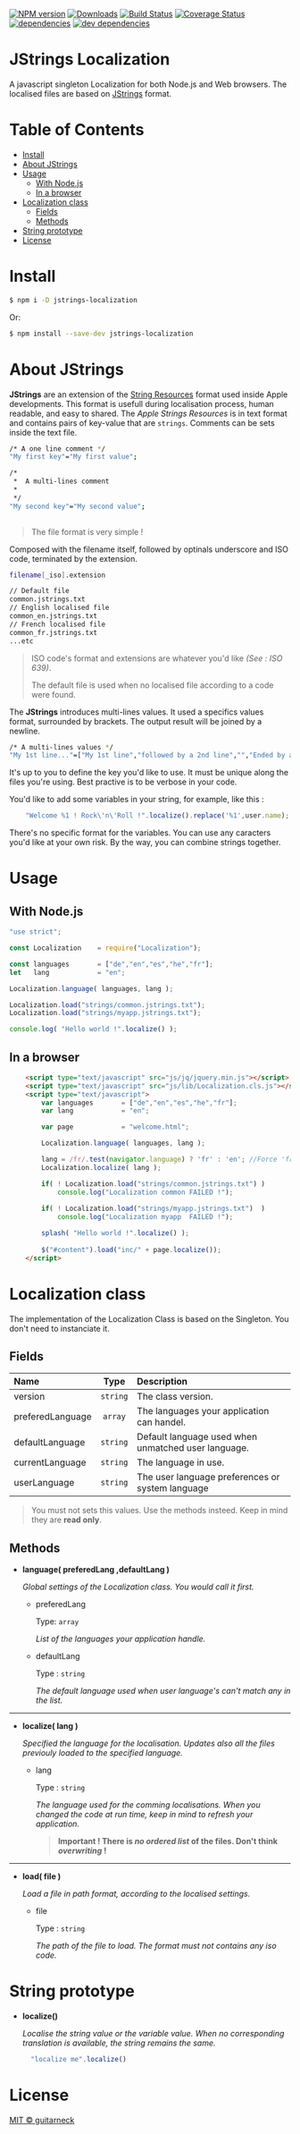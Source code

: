 [![NPM version][npm-image]][npm-url] [![Downloads][downloads-image]][npm-url] [![Build Status][travis-image]][travis-url]
[![Coverage Status][coveralls-image]][coveralls-url] [![dependencies][dependencies-image]][dependencies-url]
[![dev dependencies][dev-dependencies-image]][dev-dependencies-url]

# JStrings Localization

A javascript singleton Localization for both Node.js and Web browsers.
The localised files are based on [JStrings](#about-jsctrings) format.

# Table of Contents

* [Install](#install)
* [About JStrings](#about-jsctrings)
* [Usage](#usage)
    * [With Node.js](#With-node.js)
    * [In a browser](#in-a-browser)
* [Localization class](#localization-class)
    * [Fields](#fields)
    * [Methods](#methods)
* [String prototype](#string-prototype)
* [License](#license)

# Install

```bash
$ npm i -D jstrings-localization
```

Or:

```bash
$ npm install --save-dev jstrings-localization
```

# About JStrings

__JStrings__ are an extension of the [String Resources][apple-strings-url]
format used inside Apple developments.
This format is usefull during localisation process, human readable, and easy to shared.
The _Apple Strings Resources_ is in text format and contains pairs of key-value that are `strings`.
Comments can be sets inside the text file.

```bash
/* A one line comment */
"My first key"="My first value";

/*
 *  A multi-lines comment
 *
 */
"My second key"="My second value";
 
```

> The file format is very simple !

Composed with the filename itself, followed by optinals underscore and ISO code,
terminated by the extension.
```bash
filename[_iso].extension

// Default file
common.jstrings.txt
// English localised file
common_en.jstrings.txt
// French localised file
common_fr.jstrings.txt
...etc
```

> ISO code's format and extensions are whatever you'd like _(See : ISO 639)_.
>
> The default file is used when no localised file according to a code were found.

The __JStrings__ introduces multi-lines values.
It used a specifics values format, surrounded by brackets.
The output result will be joined by a newline.

```bash
/* A multi-lines values */
"My 1st line..."=["My 1st line","followed by a 2nd line","","Ended by a 4th line"];
```

It's up to you to define the key you'd like to use.
It must be unique along the files you're using.
Best practive is to be verbose in your code.

You'd like to add some variables in your string, for example, like this :
```javascript
    "Welcome %1 ! Rock\'n\'Roll !".localize().replace('%1',user.name);
```

There's no specific format for the variables.
You can use any caracters you'd like at your own risk.
By the way, you can combine strings together.

# Usage

## With Node.js
```javascript
"use strict";

const Localization    = require("Localization");

const languages       = ["de","en","es","he","fr"];
let   lang            = "en";

Localization.language( languages, lang );

Localization.load("strings/common.jstrings.txt");
Localization.load("strings/myapp.jstrings.txt");

console.log( "Hello world !".localize() );
```

## In a browser
```html
    <script type="text/javascript" src="js/jq/jquery.min.js"></script>
    <script type="text/javascript" src="js/lib/Localization.cls.js"></script>
    <script type="text/javascript">
        var languages       = ["de","en","es","he","fr"];
        var lang            = "en";

        var page            = "welcome.html";

        Localization.language( languages, lang );

        lang = /fr/.test(navigator.language) ? 'fr' : 'en'; //Force 'fr' if ok 
        Localization.localize( lang );

        if( ! Localization.load("strings/common.jstrings.txt") )
            console.log("Localization common FAILED !");
            
        if( ! Localization.load("strings/myapp.jstrings.txt")  )
            console.log("Localization myapp  FAILED !");

        splash( "Hello world !".localize() );
        
        $("#content").load("inc/" + page.localize());
    </script>
```

# Localization class

The implementation of the Localization Class is based on the Singleton.
You don't need to instanciate it.

## Fields

| Name | Type | Description |
|:----------------|:------------:|:------------------------------------------------------|
| version | `string` | The class version. |
| preferedLanguage | `array`| The languages your application can handel. |
| defaultLanguage | `string`| Default language used when unmatched user language. |
| currentLanguage | `string`| The language in use. |
| userLanguage | `string`| The user language preferences or system language |

> You must not sets this values. Use the methods insteed. Keep in mind they are __read only__.
 
## Methods

* __language( preferedLang ,defaultLang )__

  _Global settings of the Localization class. You would call it first._
  
    * preferedLang
    
      Type: `array`
      
      _List of the languages your application handle._
    
    * defaultLang
    
      Type : `string`
      
      _The default language used when user language's can't match any in the list._

---

* __localize( lang )__

  _Specified the language for the localisation.
  Updates also all the files previouly loaded to the specified language._
  
  * lang
  
    Type : `string`
    
    _The language used for the comming localisations. When you changed the code at run time,
    keep in mind to refresh your application._

    > __Important ! There is _no ordered list_ of the files. Don't think _overwriting_ !__

---

* __load( file )__

  _Load a file in path format, according to the localised settings._

  * file
  
    Type : `string`
    
    _The path of the file to load. The format must not contains any iso code._
    

# String prototype

* __localize()__

  _Localise the string value or the variable value.
  When no corresponding translation is available, the string remains the same._
  
  ```javascript
    "localize me".localize()
  ```

# License

[MIT © guitarneck](./LICENSE)

[apple-strings-url]: https://developer.apple.com/library/content/documentation/Cocoa/Conceptual/LoadingResources/Strings/Strings.html

[downloads-image]: https://img.shields.io/npm/dm/jstrings-localization.svg
[npm-image]: https://img.shields.io/npm/v/jstrings-localization.svg
[npm-url]: https://www.npmjs.com/package/jstrings-localization

[travis-image]: https://img.shields.io/travis/guitarneck/jstrings-localization.svg?label=travis-ci
[travis-url]: https://travis-ci.org/guitarneck/jstrings-localization

[coveralls-image]: https://coveralls.io/repos/github/guitarneck/jstrings-localization/badge.svg?branch=master
[coveralls-url]: https://coveralls.io/github/guitarneck/jstrings-localization?branch=master

[dev-dependencies-image]: https://david-dm.org/guitarneck/jstrings-localization/dev-status.svg
[dev-dependencies-url]: https://david-dm.org/guitarneck/jstrings-localization?type=dev
[dependencies-image]: https://david-dm.org/guitarneck/jstrings-localization/status.svg
[dependencies-url]: https://david-dm.org/guitarneck/jstrings-localization
